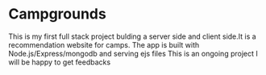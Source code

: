 # Campgrounds
This is my first full stack project bulding a server side and client side.It is a recommendation website for camps. The app is built with Node.js/Express/mongodb and serving ejs files 
This is an ongoing project I will be happy to get feedbacks
